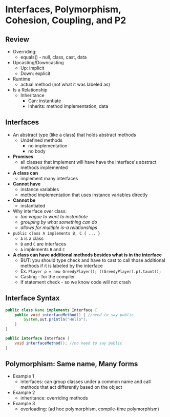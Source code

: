 # Interfaces, Polymorphism, Cohesion, Coupling, and P2

## Review
- Overriding:
    - equals() - null, class, cast, data
- Upcasting/Downcasting
    - Up: implicit
    - Down: explicit
- Runtime
    - actual method (not what it was labeled as)
- Is a Relationship
    - Inheritance
        - Can: instantiate
        - Inherits: method implementation, data

## Interfaces
- An abstract type (like a class) that holds abstract methods
    - Undefined methods
         - no implementation
         - no body
- **Promises**
    - all classes that implement will have have the interface's abstract methods implemented
- **A class can**
    - implement many interfaces
- **Cannot have**
    - instance variables
    - method implementation that uses instance variables directly
- **Cannot be**
    - instantiated
- Why interface over class:
    - *too vague to want to instantiate*
    - *grouping by what something can do*
    - *allows for multiple is-a relationships*
- `public class A implements B, C { ... }`
    - `A` is a class
    - `B` and `C` are interfaces
    - `A` implements `B` and `C`
- **A class can have additional methods besides what is in the interface**
    - BUT: you should type check and have to cast to call those additional methods if it is labeled by the interface
    - Ex. `Player p = new GreedyPlayer(); ((GreedyPlayer).p).taunt();`
    - Casting - for the compiler
    - If statement check - so we know code will not crash

## Interface Syntax
```java
public class Name implements Interface {
    public void interfaceMethod() { //need to say public
        System,out.println("Hello");
    }
}

public interface Interface {
    void interfaceMethod(); //no need to say public
}
```

## Polymorphism: Same name, Many forms
- Example 1
    - interfaces: can group classes under a common name and call methods that act differently based on the object
- Example 2
    - inheritance: overriding methods 
- Example 3
    - overloading: (ad hoc polymorphism, compile-time polymorphism)